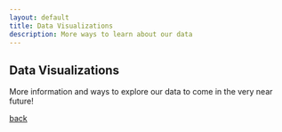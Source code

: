```yaml
---
layout: default
title: Data Visualizations
description: More ways to learn about our data
---
```


## Data Visualizations

More information and ways to explore our data to come in the very near future!


[back](./)